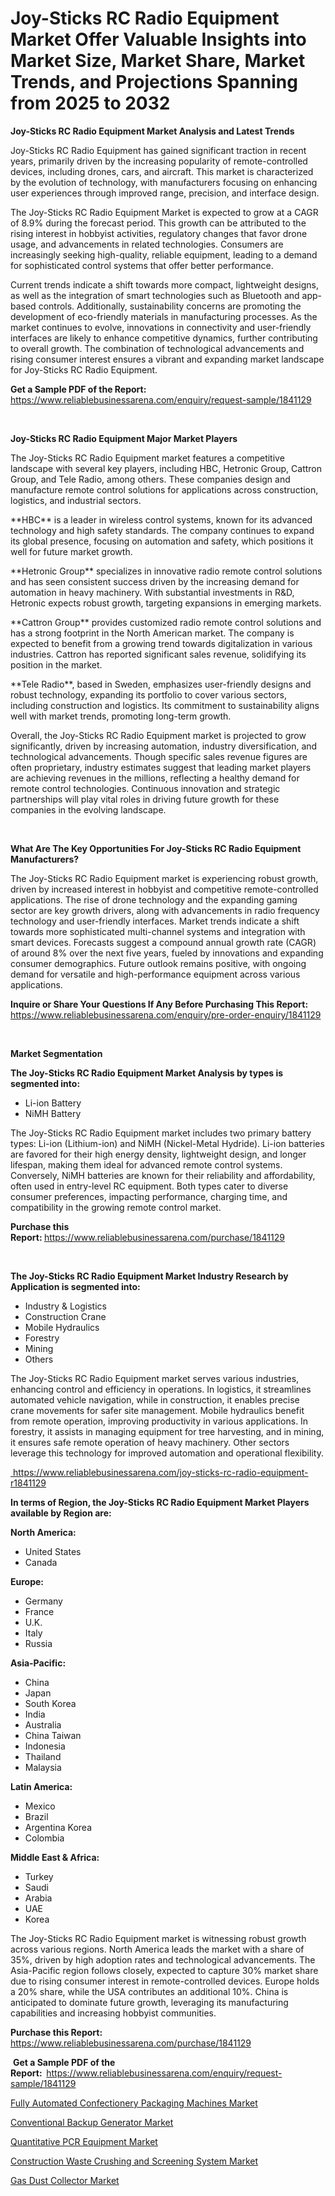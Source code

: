 <p><h1>Joy-Sticks RC Radio Equipment Market Offer Valuable Insights into Market Size, Market Share, Market Trends, and Projections Spanning from 2025 to 2032</h1></p><p><strong>Joy-Sticks RC Radio Equipment Market Analysis and Latest Trends</strong></p>
<p><p>Joy-Sticks RC Radio Equipment has gained significant traction in recent years, primarily driven by the increasing popularity of remote-controlled devices, including drones, cars, and aircraft. This market is characterized by the evolution of technology, with manufacturers focusing on enhancing user experiences through improved range, precision, and interface design. </p><p>The Joy-Sticks RC Radio Equipment Market is expected to grow at a CAGR of 8.9% during the forecast period. This growth can be attributed to the rising interest in hobbyist activities, regulatory changes that favor drone usage, and advancements in related technologies. Consumers are increasingly seeking high-quality, reliable equipment, leading to a demand for sophisticated control systems that offer better performance. </p><p>Current trends indicate a shift towards more compact, lightweight designs, as well as the integration of smart technologies such as Bluetooth and app-based controls. Additionally, sustainability concerns are promoting the development of eco-friendly materials in manufacturing processes. As the market continues to evolve, innovations in connectivity and user-friendly interfaces are likely to enhance competitive dynamics, further contributing to overall growth. The combination of technological advancements and rising consumer interest ensures a vibrant and expanding market landscape for Joy-Sticks RC Radio Equipment.</p></p>
<p><strong>Get a Sample PDF of the Report:&nbsp;</strong> <a href="https://www.reliablebusinessarena.com/enquiry/request-sample/1841129?utm_campaign=2189&utm_medium=2&utm_source=Github&utm_content=ia&utm_term=12042025&utm_id=joy-sticks-rc-radio-equipment">https://www.reliablebusinessarena.com/enquiry/request-sample/1841129</a></p>
<p>&nbsp;</p>
<p><strong>Joy-Sticks RC Radio Equipment Major Market Players</strong></p>
<p><p>The Joy-Sticks RC Radio Equipment market features a competitive landscape with several key players, including HBC, Hetronic Group, Cattron Group, and Tele Radio, among others. These companies design and manufacture remote control solutions for applications across construction, logistics, and industrial sectors.</p><p>**HBC** is a leader in wireless control systems, known for its advanced technology and high safety standards. The company continues to expand its global presence, focusing on automation and safety, which positions it well for future market growth.</p><p>**Hetronic Group** specializes in innovative radio remote control solutions and has seen consistent success driven by the increasing demand for automation in heavy machinery. With substantial investments in R&D, Hetronic expects robust growth, targeting expansions in emerging markets.</p><p>**Cattron Group** provides customized radio remote control solutions and has a strong footprint in the North American market. The company is expected to benefit from a growing trend towards digitalization in various industries. Cattron has reported significant sales revenue, solidifying its position in the market.</p><p>**Tele Radio**, based in Sweden, emphasizes user-friendly designs and robust technology, expanding its portfolio to cover various sectors, including construction and logistics. Its commitment to sustainability aligns well with market trends, promoting long-term growth.</p><p>Overall, the Joy-Sticks RC Radio Equipment market is projected to grow significantly, driven by increasing automation, industry diversification, and technological advancements. Though specific sales revenue figures are often proprietary, industry estimates suggest that leading market players are achieving revenues in the millions, reflecting a healthy demand for remote control technologies. Continuous innovation and strategic partnerships will play vital roles in driving future growth for these companies in the evolving landscape.</p></p>
<p>&nbsp;</p>
<p><strong>What Are The Key Opportunities For Joy-Sticks RC Radio Equipment Manufacturers?</strong></p>
<p><p>The Joy-Sticks RC Radio Equipment market is experiencing robust growth, driven by increased interest in hobbyist and competitive remote-controlled applications. The rise of drone technology and the expanding gaming sector are key growth drivers, along with advancements in radio frequency technology and user-friendly interfaces. Market trends indicate a shift towards more sophisticated multi-channel systems and integration with smart devices. Forecasts suggest a compound annual growth rate (CAGR) of around 8% over the next five years, fueled by innovations and expanding consumer demographics. Future outlook remains positive, with ongoing demand for versatile and high-performance equipment across various applications.</p></p>
<p><strong>Inquire or Share Your Questions If Any Before Purchasing This Report:</strong> <a href="https://www.reliablebusinessarena.com/enquiry/pre-order-enquiry/1841129?utm_campaign=2189&utm_medium=2&utm_source=Github&utm_content=ia&utm_term=12042025&utm_id=joy-sticks-rc-radio-equipment">https://www.reliablebusinessarena.com/enquiry/pre-order-enquiry/1841129</a></p>
<p>&nbsp;</p>
<p><strong>Market Segmentation</strong></p>
<p><strong>The Joy-Sticks RC Radio Equipment Market Analysis by types is segmented into:</strong></p>
<p><ul><li>Li-ion Battery</li><li>NiMH Battery</li></ul></p>
<p><p>The Joy-Sticks RC Radio Equipment market includes two primary battery types: Li-ion (Lithium-ion) and NiMH (Nickel-Metal Hydride). Li-ion batteries are favored for their high energy density, lightweight design, and longer lifespan, making them ideal for advanced remote control systems. Conversely, NiMH batteries are known for their reliability and affordability, often used in entry-level RC equipment. Both types cater to diverse consumer preferences, impacting performance, charging time, and compatibility in the growing remote control market.</p></p>
<p><strong>Purchase this Report:&nbsp;</strong><a href="https://www.reliablebusinessarena.com/purchase/1841129?utm_campaign=2189&utm_medium=2&utm_source=Github&utm_content=ia&utm_term=12042025&utm_id=joy-sticks-rc-radio-equipment">https://www.reliablebusinessarena.com/purchase/1841129</a></p>
<p>&nbsp;</p>
<p><strong>The Joy-Sticks RC Radio Equipment Market Industry Research by Application is segmented into:</strong></p>
<p><ul><li>Industry & Logistics</li><li>Construction Crane</li><li>Mobile Hydraulics</li><li>Forestry</li><li>Mining</li><li>Others</li></ul></p>
<p><p>The Joy-Sticks RC Radio Equipment market serves various industries, enhancing control and efficiency in operations. In logistics, it streamlines automated vehicle navigation, while in construction, it enables precise crane movements for safer site management. Mobile hydraulics benefit from remote operation, improving productivity in various applications. In forestry, it assists in managing equipment for tree harvesting, and in mining, it ensures safe remote operation of heavy machinery. Other sectors leverage this technology for improved automation and operational flexibility.</p></p>
<p><a href="https://www.reliablebusinessarena.com/joy-sticks-rc-radio-equipment-r1841129?utm_campaign=2189&utm_medium=2&utm_source=Github&utm_content=ia&utm_term=12042025&utm_id=joy-sticks-rc-radio-equipment">&nbsp;https://www.reliablebusinessarena.com/joy-sticks-rc-radio-equipment-r1841129</a></p>
<p><strong>In terms of Region, the Joy-Sticks RC Radio Equipment Market Players available by Region are:</strong></p>
<p>
    <p> <strong> North America: </strong>
        <ul>
            <li>United States</li>
            <li>Canada</li>
        </ul>
        </p> 
    <p> <strong> Europe: </strong>
        <ul>
            <li>Germany</li>
            <li>France</li>
            <li>U.K.</li>
            <li>Italy</li>
            <li>Russia</li>
        </ul>
        </p> 
    <p> <strong> Asia-Pacific: </strong>
        <ul>
            <li>China</li>
            <li>Japan</li>
            <li>South Korea</li>
            <li>India</li>
            <li>Australia</li>
            <li>China Taiwan</li>
            <li>Indonesia</li>
            <li>Thailand</li>
            <li>Malaysia</li>
        </ul>
        </p> 
    <p> <strong> Latin America: </strong>
        <ul>
            <li>Mexico</li>
            <li>Brazil</li>
            <li>Argentina Korea</li>
            <li>Colombia</li>
        </ul>
        </p> 
    <p> <strong> Middle East & Africa: </strong>
        <ul>
            <li>Turkey</li>
            <li>Saudi</li>
            <li>Arabia</li>
            <li>UAE</li>
            <li>Korea</li>
        </ul>
    </p>
    </p>
<p><p>The Joy-Sticks RC Radio Equipment market is witnessing robust growth across various regions. North America leads the market with a share of 35%, driven by high adoption rates and technological advancements. The Asia-Pacific region follows closely, expected to capture 30% market share due to rising consumer interest in remote-controlled devices. Europe holds a 20% share, while the USA contributes an additional 10%. China is anticipated to dominate future growth, leveraging its manufacturing capabilities and increasing hobbyist communities.</p></p>
<p><strong>Purchase this Report: </strong><a href="https://www.reliablebusinessarena.com/purchase/1841129?utm_campaign=2189&utm_medium=2&utm_source=Github&utm_content=ia&utm_term=12042025&utm_id=joy-sticks-rc-radio-equipment">https://www.reliablebusinessarena.com/purchase/1841129</a></p>
<p>&nbsp;<strong>Get a Sample PDF of the Report:&nbsp;&nbsp;</strong><a href="https://www.reliablebusinessarena.com/enquiry/request-sample/1841129?utm_campaign=2189&utm_medium=2&utm_source=Github&utm_content=ia&utm_term=12042025&utm_id=joy-sticks-rc-radio-equipment">https://www.reliablebusinessarena.com/enquiry/request-sample/1841129</a></p>
<p><strong></strong></p>
<p><p><a href="https://github.com/aijazdeitzbq/Market-Research-Report-List-1/blob/main/fully-automated-confectionery-packaging-machines-market.md?utm_campaign=2189&utm_medium=2&utm_source=Github&utm_content=ia&utm_term=12042025&utm_id=joy-sticks-rc-radio-equipment">Fully Automated Confectionery Packaging Machines Market</a></p><p><a href="https://github.com/monacaquddus/Market-Research-Report-List-1/blob/main/conventional-backup-generator-market.md?utm_campaign=2189&utm_medium=2&utm_source=Github&utm_content=ia&utm_term=12042025&utm_id=joy-sticks-rc-radio-equipment">Conventional Backup Generator Market</a></p><p><a href="https://github.com/mgapeak/Market-Research-Report-List-1/blob/main/quantitative-pcr-equipment-market.md?utm_campaign=2189&utm_medium=2&utm_source=Github&utm_content=ia&utm_term=12042025&utm_id=joy-sticks-rc-radio-equipment">Quantitative PCR Equipment Market</a></p><p><a href="https://github.com/gambokaiohjr/Market-Research-Report-List-1/blob/main/construction-waste-crushing-and-screening-system-market.md?utm_campaign=2189&utm_medium=2&utm_source=Github&utm_content=ia&utm_term=12042025&utm_id=joy-sticks-rc-radio-equipment">Construction Waste Crushing and Screening System Market</a></p><p><a href="https://github.com/owaysusing/Market-Research-Report-List-1/blob/main/gas-dust-collector-market.md?utm_campaign=2189&utm_medium=2&utm_source=Github&utm_content=ia&utm_term=12042025&utm_id=joy-sticks-rc-radio-equipment">Gas Dust Collector Market</a></p></p>